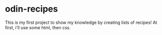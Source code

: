 # odin-recipes

This is my first project to show my knowledge by creating lists of recipes!
At first, i'll use some html, then css. 

